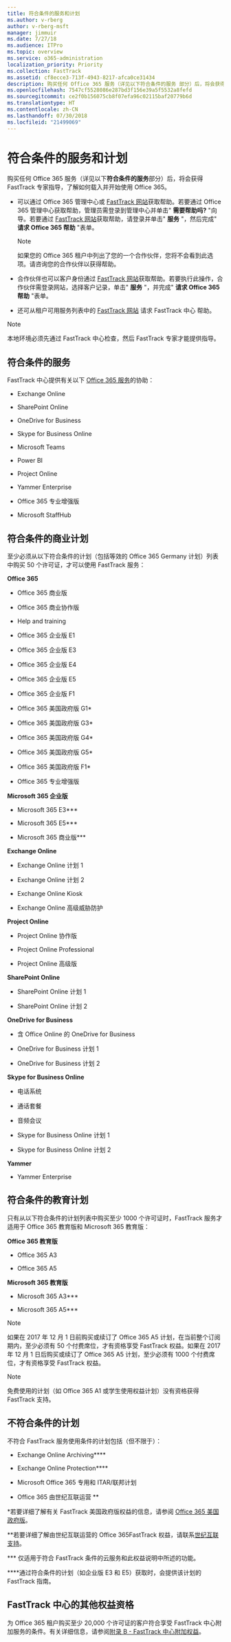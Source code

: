 ```yaml
---
title: 符合条件的服务和计划
ms.author: v-rberg
author: v-rberg-msft
manager: jimmuir
ms.date: 7/27/18
ms.audience: ITPro
ms.topic: overview
ms.service: o365-administration
localization_priority: Priority
ms.collection: FastTrack
ms.assetid: cf8ecce3-713f-4943-8217-afca0ce31434
description: 购买任何 Office 365 服务（详见以下符合条件的服务 部分）后，将会获得 FastTrack 专家指导，了解如何登录并开始使用 Office 365。
ms.openlocfilehash: 7547cf5528086e287bd3f156e39a5f5532a8fefd
ms.sourcegitcommit: ce2f0b156075cb8f07efa96c02115baf20779b6d
ms.translationtype: HT
ms.contentlocale: zh-CN
ms.lasthandoff: 07/30/2018
ms.locfileid: "21499069"
---
```

# <a name="eligible-services-and-plans"></a>符合条件的服务和计划

购买任何 Office 365 服务（详见以下**符合条件的服务**部分）后，将会获得 FastTrack 专家指导，了解如何载入并开始使用 Office 365。 
  
- 可以通过 Office 365 管理中心或 [FastTrack 网站](https://go.microsoft.com/fwlink/?linkid=780698)获取帮助。若要通过 Office 365 管理中心获取帮助，管理员需登录到管理中心并单击" **需要帮助吗?** "向导。若要通过 [FastTrack 网站](https://go.microsoft.com/fwlink/?linkid=780698)获取帮助，请登录并单击" **服务** "，然后完成" **请求 Office 365 帮助** "表单。 
    
    > [!NOTE]
    >  如果您的 Office 365 租户中列出了您的一个合作伙伴，您将不会看到此选项。请咨询您的合作伙伴以获得帮助。 
  
- 合作伙伴也可以客户身份通过 [FastTrack 网站](https://go.microsoft.com/fwlink/?linkid=780698)获取帮助。若要执行此操作，合作伙伴需登录网站，选择客户记录，单击" **服务** "，并完成" **请求 Office 365 帮助** "表单。 
    
- 还可从租户可用服务列表中的 [FastTrack 网站](https://go.microsoft.com/fwlink/?linkid=780698) 请求 FastTrack 中心 帮助。 
    
> [!NOTE]
> 本地环境必须先通过 FastTrack 中心检查，然后 FastTrack 专家才能提供指导。 
  
## <a name="eligible-services"></a>符合条件的服务

FastTrack 中心提供有关以下 [Office 365 服务](https://go.microsoft.com/fwlink/?linkid=2005429)的协助：
  
- Exchange Online
    
- SharePoint Online
    
- OneDrive for Business
    
- Skype for Business Online
    
- Microsoft Teams
    
- Power BI
    
- Project Online
    
- Yammer Enterprise 
    
- Office 365 专业增强版
    
- Microsoft StaffHub
    
## <a name="eligible-commercial-plans"></a>符合条件的商业计划

至少必须从以下符合条件的计划（包括等效的 Office 365 Germany 计划）列表中购买 50 个许可证，才可以使用 FastTrack 服务：
  
 **Office 365**
  
- Office 365 商业版
    
- Office 365 商业协作版
    
- Help and training
    
- Office 365 企业版 E1
    
- Office 365 企业版 E3
    
- Office 365 企业版 E4
    
- Office 365 企业版 E5
    
- Office 365 企业版 F1
    
- Office 365 美国政府版 G1\*
    
- Office 365 美国政府版 G3\*
    
- Office 365 美国政府版 G4\*
    
- Office 365 美国政府版 G5\*
    
- Office 365 美国政府版 F1\*
    
- Office 365 专业增强版
    
 **Microsoft 365 企业版**
  
- Microsoft 365 E3\*\*\*
    
- Microsoft 365 E5\*\*\*
    
- Microsoft 365 商业版\*\*\*
    
 **Exchange Online**
  
- Exchange Online 计划 1
    
- Exchange Online 计划 2
    
- Exchange Online Kiosk
    
- Exchange Online 高级威胁防护
    
 **Project Online**
  
- Project Online 协作版
    
- Project Online Professional
    
- Project Online 高级版
    
 **SharePoint Online**
  
- SharePoint Online 计划 1
    
- SharePoint Online 计划 2
    
 **OneDrive for Business**
  
- 含 Office Online 的 OneDrive for Business
    
- OneDrive for Business 计划 1
    
- OneDrive for Business 计划 2
    
 **Skype for Business Online**
  
-  电话系统 
    
-  通话套餐 
    
-  音频会议 
    
-  Skype for Business Online 计划 1 
    
- Skype for Business Online 计划 2
    
 **Yammer**
  
- Yammer Enterprise
    
## <a name="eligible-education-plans"></a>符合条件的教育计划

只有从以下符合条件的计划列表中购买至少 1000 个许可证时，FastTrack 服务才适用于 Office 365 教育版和 Microsoft 365 教育版：
  
 **Office 365 教育版**
  
- Office 365 A3
    
- Office 365 A5
    
 **Microsoft 365 教育版**
  
- Microsoft 365 A3\*\*\*
    
- Microsoft 365 A5\*\*\*
    
> [!NOTE]
> 如果在 2017 年 12 月 1 日前购买或续订了 Office 365 A5 计划，在当前整个订阅期内，至少必须有 50 个付费席位，才有资格享受 FastTrack 权益。如果在 2017 年 12 月 1 日后购买或续订了 Office 365 A5 计划，至少必须有 1000 个付费席位，才有资格享受 FastTrack 权益。 
  
> [!NOTE]
> 免费使用的计划（如 Office 365 A1 或学生使用权益计划）没有资格获得 FastTrack 支持。 
  
## <a name="ineligible-plans"></a>不符合条件的计划

不符合 FastTrack 服务使用条件的计划包括（但不限于）：
  
- Exchange Online Archiving\*\*\*\*
    
- Exchange Online Protection\*\*\*\*
    
- Microsoft Office 365 专用和 ITAR/联邦计划
    
- Office 365 由世纪互联运营 \*\*
    
\*若要详细了解有关 FastTrack 美国政府版权益的信息，请参阅 [Office 365 美国政府版](https://go.microsoft.com/fwlink/?linkid=2005430)。
  
\*\*若要详细了解由世纪互联运营的 Office 365FastTrack 权益，请联系[世纪互联支持](https://go.microsoft.com/fwlink/?linkid=852156)。
  
\*\*\* 仅适用于符合 FastTrack 条件的云服务和此权益说明中所述的功能。
  
\*\*\*\*通过符合条件的计划（如企业版 E3 和 E5）获取时，会提供该计划的 FastTrack 指南。
  
## <a name="fasttrack-center-additional-benefit-eligibility"></a>FastTrack 中心的其他权益资格

为 Office 365 租户购买至少 20,000 个许可证的客户符合享受 FastTrack 中心附加服务的条件。有关详细信息，请参阅[附录 B - FastTrack 中心附加权益](fasttrack-additional-benefits.md)。
  

  

